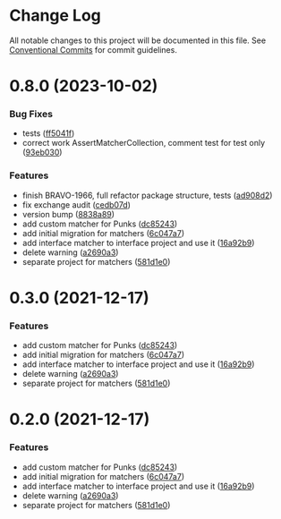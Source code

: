 # Change Log

All notable changes to this project will be documented in this file.
See [Conventional Commits](https://conventionalcommits.org) for commit guidelines.

# 0.8.0 (2023-10-02)


### Bug Fixes

* tests ([ff5041f](https://github.com/rariblecom/protocol-contracts/commit/ff5041f735c2f851ef720ee8b684d9705b768199))
* correct work AssertMatcherCollection, comment test for test only ([93eb030](https://github.com/rariblecom/protocol-contracts/commit/93eb0303c16e719255edf917066b3cf23645c237))


### Features

* finish BRAVO-1966, full refactor package structure, tests ([ad908d2](https://github.com/rariblecom/protocol-contracts/commit/ad908d24ead38e602835dcc31d7d8245a843286b))
* fix exchange audit ([cedb07d](https://github.com/rariblecom/protocol-contracts/commit/cedb07d69d4155cfe37171ae4672e893c7df218f))
* version bump ([8838a89](https://github.com/rariblecom/protocol-contracts/commit/8838a89c10147325d4aa83aa9ef725fabae85041))
* add custom matcher for Punks ([dc85243](https://github.com/rariblecom/protocol-contracts/commit/dc852432d14fe644f17d897d4021801eccba4490))
* add initial migration for matchers ([6c047a7](https://github.com/rariblecom/protocol-contracts/commit/6c047a746d445d9fb8dbf491247871da17a35646))
* add interface matcher to interface project and use it ([16a92b9](https://github.com/rariblecom/protocol-contracts/commit/16a92b9e459ea67676cbe86399acbf8463310505))
* delete warning ([a2690a3](https://github.com/rariblecom/protocol-contracts/commit/a2690a3bf9cabff4785791e1d7ac81f9d077912d))
* separate project for matchers ([581d1e0](https://github.com/rariblecom/protocol-contracts/commit/581d1e06d22b1c78782f1119ec917b01801d1362))





# 0.3.0 (2021-12-17)


### Features

* add custom matcher for Punks ([dc85243](https://github.com/rariblecom/protocol-contracts/commit/dc852432d14fe644f17d897d4021801eccba4490))
* add initial migration for matchers ([6c047a7](https://github.com/rariblecom/protocol-contracts/commit/6c047a746d445d9fb8dbf491247871da17a35646))
* add interface matcher to interface project and use it ([16a92b9](https://github.com/rariblecom/protocol-contracts/commit/16a92b9e459ea67676cbe86399acbf8463310505))
* delete warning ([a2690a3](https://github.com/rariblecom/protocol-contracts/commit/a2690a3bf9cabff4785791e1d7ac81f9d077912d))
* separate project for matchers ([581d1e0](https://github.com/rariblecom/protocol-contracts/commit/581d1e06d22b1c78782f1119ec917b01801d1362))





# 0.2.0 (2021-12-17)


### Features

* add custom matcher for Punks ([dc85243](https://github.com/rariblecom/protocol-contracts/commit/dc852432d14fe644f17d897d4021801eccba4490))
* add initial migration for matchers ([6c047a7](https://github.com/rariblecom/protocol-contracts/commit/6c047a746d445d9fb8dbf491247871da17a35646))
* add interface matcher to interface project and use it ([16a92b9](https://github.com/rariblecom/protocol-contracts/commit/16a92b9e459ea67676cbe86399acbf8463310505))
* delete warning ([a2690a3](https://github.com/rariblecom/protocol-contracts/commit/a2690a3bf9cabff4785791e1d7ac81f9d077912d))
* separate project for matchers ([581d1e0](https://github.com/rariblecom/protocol-contracts/commit/581d1e06d22b1c78782f1119ec917b01801d1362))
